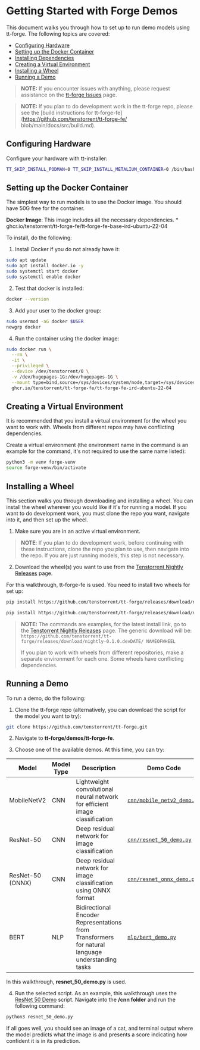 # Getting Started with Forge Demos

This document walks you through how to set up to run demo models using tt-forge. The following topics are covered:

* [Configuring Hardware](#configuring-hardware)
* [Setting up the Docker Container](#setting-up-the-docker-container)
* [Installing Dependencies](#installing-depencencies)
* [Creating a Virtual Environment](#creating-a-virtual-environment)
* [Installing a Wheel](#installing-a-wheel)
* [Running a Demo](#running-a-demo)


> **NOTE:** If you encounter issues with anything, please request assistance on the
>[tt-forge Issues](https://github.com/tenstorrent/tt-forge/issues) page.

> **NOTE:** If you plan to do development work in the tt-forge repo, please see the
> [build instructions for tt-forge-fe](https://github.com/tenstorrent/tt-forge-fe/
> blob/main/docs/src/build.md).

## Configuring Hardware

Configure your hardware with tt-installer: 

```bash
TT_SKIP_INSTALL_PODMAN=0 TT_SKIP_INSTALL_METALIUM_CONTAINER=0 /bin/bash -c "$(curl -fsSL https://github.com/tenstorrent/tt-installer/releases/latest/download/install.sh)"
```

## Setting up the Docker Container

The simplest way to run models is to use the Docker image. You should have 50G free for the container. 

**Docker Image**: This image includes all the necessary dependencies.
    * ghcr.io/tenstorrent/tt-forge-fe/tt-forge-fe-base-ird-ubuntu-22-04

To install, do the following:

1. Install Docker if you do not already have it:

```bash
sudo apt update
sudo apt install docker.io -y
sudo systemctl start docker
sudo systemctl enable docker
```

2. Test that docker is installed:

```bash
docker --version
```

3. Add your user to the docker group:

```bash
sudo usermod -aG docker $USER
newgrp docker
```

4. Run the container using the docker image:

```bash
sudo docker run \
  --rm \
  -it \
  --privileged \
  --device /dev/tenstorrent/0 \
  -v /dev/hugepages-1G:/dev/hugepages-1G \
  --mount type=bind,source=/sys/devices/system/node,target=/sys/devices/system/node \
  ghcr.io/tenstorrent/tt-forge-fe/tt-forge-fe-ird-ubuntu-22-04
```

## Creating a Virtual Environment
It is recommended that you install a virtual environment for the wheel you want to work with. Wheels from different repos may have conflicting dependencies.

Create a virtual environment (the environment name in the command is an example for the command, it's not required to use the same name listed):

```bash
python3 -m venv forge-venv
source forge-venv/bin/activate
```

## Installing a Wheel
This section walks you through downloading and installing a wheel. You can install the wheel wherever you would like if it's for running a model. If you want to do development work, you must clone the repo you want, navigate into it, and then set up the wheel.

1. Make sure you are in an active virtual environment.

> **NOTE**: If you plan to do development work, before continuing with these instructions, clone the repo you plan to use, then navigate into the repo. If you are just running models, this step is not necessary.

2. Download the wheel(s) you want to use from the [Tenstorrent Nightly Releases](https://github.com/tenstorrent/tt-forge/releases) page.

For this walkthrough, tt-forge-fe is used. You need to install two wheels for set up:

```bash
pip install https://github.com/tenstorrent/tt-forge/releases/download/nightly-0.1.0.dev20250514060212/forge-0.1.0.dev20250514060212-cp310-cp310-linux_x86_64.whl
```

```bash
pip install https://github.com/tenstorrent/tt-forge/releases/download/nightly-0.1.0.dev20250514060212/tvm-0.1.0.dev20250514060212-cp310-cp310-linux_x86_64.whl
```

> **NOTE:** The commands are examples, for the latest install link, go to the
> [Tenstorrent Nightly Releases](https://github.com/tenstorrent/tt-forge/releases)
> page. The generic download will be:
> `https://github.com/tenstorrent/tt-forge/releases/download/nightly-0.1.0.devDATE/
> NAMEOFWHEEL`
>
> If you plan to work with wheels from different repositories, make a separate
> environment for each one. Some wheels have conflicting dependencies.

## Running a Demo

To run a demo, do the following:

1. Clone the tt-forge repo (alternatively, you can download the script for the model you want to try):

```bash
git clone https://github.com/tenstorrent/tt-forge.git
```

2. Navigate to **tt-forge/demos/tt-forge-fe**.

3. Choose one of the available demos. At this time, you can try:

| Model | Model Type | Description | Demo Code |
|-------|------------|-------------|------------|
| MobileNetV2 | CNN | Lightweight convolutional neural network for efficient image classification | [`cnn/mobile_netv2_demo.py`](cnn/mobile_netv2_demo.py) |
| ResNet-50 | CNN | Deep residual network for image classification | [`cnn/resnet_50_demo.py`](cnn/resnet_50_demo.py) |
| ResNet-50 (ONNX) | CNN | Deep residual network for image classification using ONNX format | [`cnn/resnet_onnx_demo.py`](cnn/resnet_onnx_demo.py) |
| BERT | NLP | Bidirectional Encoder Representations from Transformers for natural language understanding tasks | [`nlp/bert_demo.py`](nlp/bert_demo.py) |

In this walkthrough, **resnet_50_demo.py** is used. 

4. Run the selected script. As an example, this walkthrough uses the [ResNet 50 Demo](https://github.com/tenstorrent/tt-forge/blob/main/demos/tt-forge-fe/cnn/resnet_50_demo.py) script. Navigate into the **/cnn folder** and run the following command:

```bash
python3 resnet_50_demo.py
```

If all goes well, you should see an image of a cat, and terminal output where the model predicts what the image is and presents a score indicating how confident it is in its prediction.



